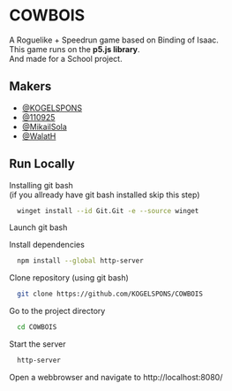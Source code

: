 
# COWBOIS

A Roguelike + Speedrun game based on Binding of Isaac.  
This game runs on the **p5.js library**.  
And made for a School project.



## Makers

- [@KOGELSPONS](https://www.github.com/KOGELSPONS)
- [@110925](https://www.github.com/110925)
- [@MikailSola](https://github.com/MikailSola)
- [@WalatH](https://www.github.com/WalatH)


## Run Locally

Installing git bash  
(if you allready have git bash installed skip this step)

```bash
  winget install --id Git.Git -e --source winget
```

Launch git bash

Install dependencies

```bash
  npm install --global http-server
```

Clone repository (using git bash)

```bash
  git clone https://github.com/KOGELSPONS/COWBOIS
```

Go to the project directory

```bash
  cd COWBOIS
```

Start the server

```bash
  http-server 
```

Open a webbrowser and navigate to http://localhost:8080/

